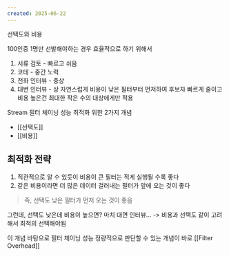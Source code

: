 ```yaml
---
created: 2025-06-22
---
```

선택도와 비용

100인중 1명만 선발해야하는 경우
효율적으로 하기 위해서
1. 서류 검토 - 빠르고 쉬움
2. 코테 - 중간 노력
3. 전화 인터뷰 - 중상
4. 대변 인터뷰 - 상
자연스럽게 비용이 낮은 필터부터 먼저하여 후보자 빠르게 줄이고 비용 높은건 최대한 작은 수의 대상에게만 적용

Stream 필터 체이닝 성능 최적화 위한 2가지 개념
- [[선택도]]
- [[비용]]

## 최적화 전략
1. 직관적으로 알 수 있듯이 비용이 큰 필터는 적게 실행될 수록 좋다
2. 같은 비용이라면 더 많은 데이터 걸러내는 필터가 앞에 오는 것이 좋다
> 즉, 선택도 낮은 필터가 먼저 오는 것이 좋음

그런데, 선택도 낮은데 비용이 높으면? 마치 대면 인터뷰...
-> 비용과 선택도 같이 고려해서 최적의 선택해야됨

이 개념 바탕으로 필터 체이닝 성능 정량적으로 판단할 수 있는 개념이 바로 [[Filter Overhead]]